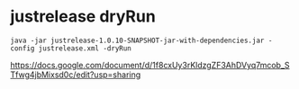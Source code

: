 # justrelease dryRun
```java -jar justrelease-1.0.10-SNAPSHOT-jar-with-dependencies.jar -config justrelease.xml -dryRun```


https://docs.google.com/document/d/1f8cxUy3rKldzgZF3AhDVyq7mcob_STfwg4jbMixsd0c/edit?usp=sharing
